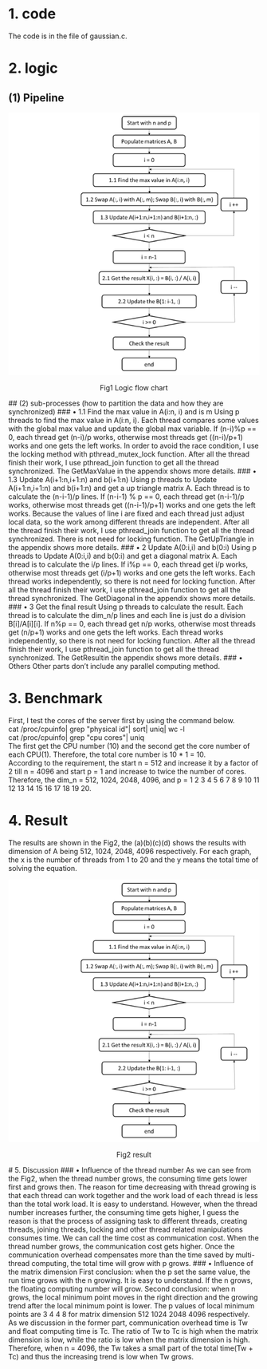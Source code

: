 # 1. code  
The code is in the file of gaussian.c.  
# 2. logic  
## (1) Pipeline  
 
![flow](https://github.com/ZhixinLai/Parallel-Computing/blob/master/Gaussian%20elimination%20with%20partial%20pivoting%20by%20OpenMP/flow.png)    

<p align="center">Fig1 Logic flow chart</p>  
## (2) sub-processes (how to partition the data and how they are synchronized)  
### •	1.1 Find the max value in A(i:n, i) and is m   
Using p threads to find the max value in A(i:n, i). Each thread compares some values with the global max value and update the global max variable. If (n-i)%p == 0, each thread get (n-i)/p works, otherwise most threads get ((n-i)/p+1) works and one gets the left works. In order to avoid the race condition, I use the locking method with pthread_mutex_lock function. After all the thread finish their work, I use pthread_join function to get all the thread synchronized. The GetMaxValue in the appendix shows more details.  
### •	1.3 Update A(i+1:n,i+1:n) and b(i+1:n)  
Using p threads to Update A(i+1:n,i+1:n) and b(i+1:n) and get a up triangle matrix A. Each thread is to calculate the (n-i-1)/p lines. If (n-i-1) % p == 0, each thread get (n-i-1)/p works, otherwise most threads get ((n-i-1)/p+1) works and one gets the left works. Because the values of line i are fixed and each thread just adjust local data, so the work among different threads are independent. After all the thread finish their work, I use pthread_join function to get all the thread synchronized. There is not need for locking function. The GetUpTriangle in the appendix shows more details.  
### •	2 Update A(0:i,i) and b(0:i)  
Using p threads to Update A(0:i,i) and b(0:i) and get a diagonal matrix A. Each thread is to calculate the i/p lines. If i%p == 0, each thread get i/p works, otherwise most threads get (i/p+1) works and one gets the left works. Each thread works independently, so there is not need for locking function. After all the thread finish their work, I use pthread_join function to get all the thread synchronized. The GetDiagonal in the appendix shows more details.  
### •	3 Get the final result  
Using p threads to calculate the result. Each thread is to calculate the dim_n/p lines and each line is just do a division B[i]/A[i][i]. If n%p == 0, each thread get n/p works, otherwise most threads get (n/p+1) works and one gets the left works. Each thread works independently, so there is not need for locking function. After all the thread finish their work, I use pthread_join function to get all the thread synchronized. The GetResultin the appendix shows more details.  
### •	Others  
Other parts don’t include any parallel computing method.  

# 3. Benchmark  
First, I test the cores of the server first by using the command below.  
cat /proc/cpuinfo| grep "physical id"| sort| uniq| wc -l  
cat /proc/cpuinfo| grep "cpu cores"| uniq  
The first get the CPU number (10) and the second get the core number of each CPU(1). Therefore, the total core number is 10 * 1 = 10.  
According to the requirement, the start n = 512 and increase it by a factor of 2 till n = 4096 and start p = 1 and increase to twice the number of cores. Therefore, the dim_n = 512, 1024, 2048, 4096, and p = 1 2 3 4 5 6 7 8 9 10 11 12 13 14 15 16 17 18 19 20.  

# 4. Result  
The results are shown in the Fig2, the (a)(b)(c)(d) shows the results with dimension of A being 512, 1024, 2048, 4096 respectively. For each graph, the x is the number of threads from 1 to 20 and the y means the total time of solving the equation.  
     

![flow](https://github.com/ZhixinLai/Parallel-Computing/blob/master/Gaussian%20elimination%20with%20partial%20pivoting%20by%20OpenMP/flow.png)    

<p align="center">Fig2 result</p>  
# 5. Discussion  
### •	Influence of the thread number  
As we can see from the Fig2, when the thread number grows, the consuming time gets lower first and grows then. The reason for time decreasing with thread growing is that each thread can work together and the work load of each thread is less than the total work load. It is easy to understand. However, when the thread number increases further, the consuming time gets higher, I guess the reason is that the process of assigning task to different threads, creating threads, joining threads, locking and other thread related manipulations consumes time. We can call the time cost as communication cost. When the thread number grows, the communication cost gets higher. Once the communication overhead compensates more than the time saved by multi-thread computing, the total time will grow with p grows.   
### •	Influence of the matrix dimension  
First conclusion: when the p set the same value, the run time grows with the n growing. It is easy to understand. If the n grows, the floating computing number will grow.  
Second conclusion: when n grows, the local minimum point moves in the right direction and the growing trend after the local minimum point is lower. The p values of local minimum points are 3 4 4 8 for matrix dimension 512 1024 2048 4096 respectively. As we discussion in the former part, communication overhead time is Tw and float computing time is Tc.  The ratio of Tw to Tc is high when the matrix dimension is low, while the ratio is low when the matrix dimension is high. Therefore, when n = 4096, the Tw takes a small part of the total time(Tw + Tc) and thus the increasing trend is low when Tw grows.   
